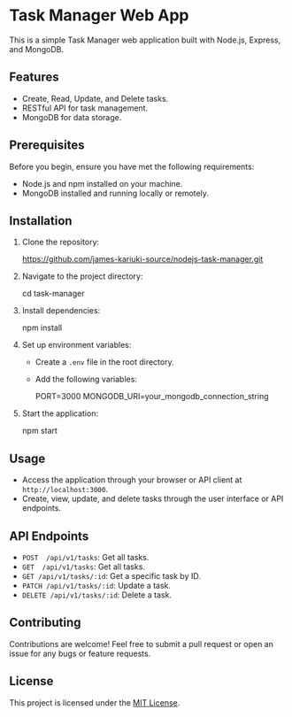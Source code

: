 # Task Manager Web App

This is a simple Task Manager web application built with Node.js, Express, and MongoDB.

## Features

- Create, Read, Update, and Delete tasks.
- RESTful API for task management.
- MongoDB for data storage.

## Prerequisites

Before you begin, ensure you have met the following requirements:

- Node.js and npm installed on your machine.
- MongoDB installed and running locally or remotely.

## Installation

1. Clone the repository:

   https://github.com/james-kariuki-source/nodejs-task-manager.git

2. Navigate to the project directory:

   cd task-manager

3. Install dependencies:

   npm install

4. Set up environment variables:

   - Create a `.env` file in the root directory.
   - Add the following variables:

     PORT=3000
     MONGODB_URI=your_mongodb_connection_string

5. Start the application:

   npm start

## Usage

- Access the application through your browser or API client at `http://localhost:3000`.
- Create, view, update, and delete tasks through the user interface or API endpoints.

## API Endpoints

- `POST  /api/v1/tasks`: Get all tasks.
- `GET  /api/v1/tasks`: Get all tasks.
- `GET /api/v1/tasks/:id`: Get a specific task by ID.
- `PATCH /api/v1/tasks/:id`: Update a task.
- `DELETE /api/v1/tasks/:id`: Delete a task.

## Contributing

Contributions are welcome! Feel free to submit a pull request or open an issue for any bugs or feature requests.

## License

This project is licensed under the [MIT License](LICENSE).
